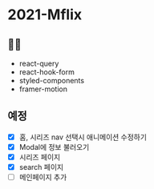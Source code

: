 # 2021-Mflix

## 🧑‍💻

- react-query
- react-hook-form
- styled-components
- framer-motion

## 예정

- [x] 홈, 시리즈 nav 선택시 애니메이션 수정하기
- [x] Modal에 정보 불러오기
- [x] 시리즈 페이지
- [x] search 페이지
- [ ] 메인페이지 추가
